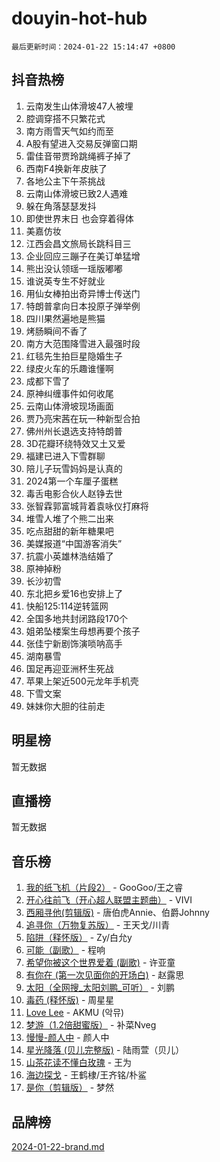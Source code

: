 # douyin-hot-hub

`最后更新时间：2024-01-22 15:14:47 +0800`

## 抖音热榜

1. 云南发生山体滑坡47人被埋
1. 腔调穿搭不只繁花式
1. 南方雨雪天气如约而至
1. A股有望进入交易反弹窗口期
1. 雷佳音带贾玲跳绳裤子掉了
1. 西南F4换新年皮肤了
1. 各地公主下午茶挑战
1. 云南山体滑坡已致2人遇难
1. 躲在角落瑟瑟发抖
1. 即使世界末日 也会穿着得体
1. 美嘉仿妆
1. 江西会昌文旅局长跳科目三
1. 企业回应三蹦子在美订单猛增
1. 熊出没认领瑶一瑶版嘟嘟
1. 谁说英专生不好就业
1. 用仙女棒拍出奇异博士传送门
1. 特朗普拿向日本投原子弹举例
1. 四川果然遍地是熊猫
1. 烤肠瞬间不香了
1. 南方大范围降雪进入最强时段
1. 红毯先生拍巨星隐婚生子
1. 绿皮火车的乐趣谁懂啊
1. 成都下雪了
1. 原神纠缠事件如何收尾
1. 云南山体滑坡现场画面
1. 贾乃亮宋茜在玩一种新型合拍
1. 佛州州长退选支持特朗普
1. 3D花瓣环绕特效又土又爱
1. 福建已进入下雪群聊
1. 陪儿子玩雪妈妈是认真的
1. 2024第一个车厘子蛋糕
1. 毒舌电影合伙人赵铮去世
1. 张智霖郭富城背着袁咏仪打麻将
1. 堆雪人堆了个熊二出来
1. 吃点甜甜的新年糖果吧
1. 美媒报道“中国游客消失”
1. 抗震小英雄林浩结婚了
1. 原神掉粉
1. 长沙初雪
1. 东北把乡爱16也安排上了
1. 快船125:114逆转篮网
1. 全国多地共封闭路段170个
1. 姐弟坠楼案生母想再要个孩子
1. 张佳宁新剧饰演唢呐高手
1. 湖南暴雪
1. 国足再迎亚洲杯生死战
1. 苹果上架近500元龙年手机壳
1. 下雪文案
1. 妹妹你大胆的往前走

## 明星榜

暂无数据

## 直播榜

暂无数据

## 音乐榜

1. [我的纸飞机（片段2）](https://sf6-cdn-tos.douyinstatic.com/obj/tos-cn-ve-2774/oM2ZrKcg2CD5AeRB2gkeXOFB1IxAGJdZPazYHf) - GooGoo/王之睿
1. [开心往前飞（开心超人联盟主题曲）](https://sf86-cdn-tos.douyinstatic.com/obj/tos-cn-ve-2774/9d8fb7c82cf1421fb93a9fe925275e0a) - VIVI
1. [西厢寻他(剪辑版)](https://sf3-cdn-tos.douyinstatic.com/obj/tos-cn-ve-2774/oUsAVfAQKlRNxEv5qxvIB8o5qmIWUcXbzJKJhw) - 唐伯虎Annie、伯爵Johnny
1. [追寻你（万物复苏版）](https://sf86-cdn-tos.douyinstatic.com/obj/tos-cn-ve-2774/oYeAZJsbjIDit9APmBg8u6uDUQnHmoCf3gbo74) - 王天戈/川青
1. [陷阱（释怀版）](https://sf3-cdn-tos.douyinstatic.com/obj/tos-cn-ve-2774/oE8C21LeZrzKLDFfQYgMzx4GAIHageG5IzayY7) - Zy/白允y
1. [可能（副歌）](https://sf86-cdn-tos.douyinstatic.com/obj/tos-cn-ve-2774/cde1731888894259b333569393c2fb51) - 程响
1. [希望你被这个世界爱着 (副歌)](https://sf3-cdn-tos.douyinstatic.com/obj/tos-cn-ve-2774/oUHCmWQfZlE3QQBKBeD8rCFLpJzPgCpImhsxMt) - 许亚童
1. [有你在 (第一次见面你的开场白)](https://sf86-cdn-tos.douyinstatic.com/obj/tos-cn-ve-2774/oAthrQ3ClJBfI57uBoFEgNDYtNCZ0TSYQQfxQ0) - 赵露思
1. [太阳（全网搜_太阳刘鹏_可听）](https://sf3-cdn-tos.douyinstatic.com/obj/tos-cn-ve-2774/ogWbyIQnlBFImVbeDocRdCIYtBHlbJXgfZMvgz) - 刘鹏
1. [毒药 (释怀版)](https://sf86-cdn-tos.douyinstatic.com/obj/tos-cn-ve-2774/oYILMEAzspdZBIzy4frJNB8ZHPHWAhiwowd4Ad) - 周星星
1. [Love Lee](https://sf86-cdn-tos.douyinstatic.com/obj/tos-cn-ve-2774/o05GbkJGbCBTdDnMtB0fwOYgkeZp23vrWQDQBS) - AKMU (악뮤)
1. [梦游（1.2倍甜蜜版）](https://sf6-cdn-tos.douyinstatic.com/obj/tos-cn-ve-2774/o4gyAUm8hwufoEABmwVIiQtHsFuGzAEEWtNMzo) - 补菜Nveg
1. [慢慢-颜人中](https://sf3-cdn-tos.douyinstatic.com/obj/tos-cn-ve-2774/ocjHNfBXdBxQNC8ZGAeoLMFTUgtBg8bkExunDC) - 颜人中
1. [星光降落 (贝儿完整版)](https://sf86-cdn-tos.douyinstatic.com/obj/tos-cn-ve-2774/okwB9hAwyAtsFFkFBzAX1hOOfQuIoMNs0W2Mwr) - 陆雨萱（贝儿）
1. [山茶花读不懂白玫瑰](https://sf86-cdn-tos.douyinstatic.com/obj/tos-cn-ve-2774/osfn8B7DktrRHEPJgPCfDbw7QDQEkwC16BxZg9) - 王为
1. [海边探戈](https://sf86-cdn-tos.douyinstatic.com/obj/tos-cn-ve-2774/os9gE0VQCGqt6VQkZDyBBYvfSDY0QFe3vVmubn) - 王鹤棣/王齐铭/朴鲨
1. [是你（剪辑版）](https://sf86-cdn-tos.douyinstatic.com/obj/tos-cn-ve-2774/46019dae783c4c969944217fe1cfafc4) - 梦然

## 品牌榜

[2024-01-22-brand.md](2024-01-22-brand.md)
